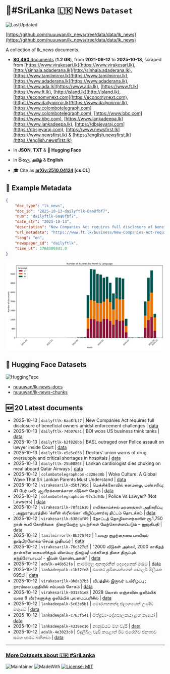 # 📄#SriLanka 🇱🇰 News `Dataset`

![LastUpdated](https://img.shields.io/badge/last_updated-2025--10--13_04:45:44-green)

[https://github.com/nuuuwan/lk_news/tree/data/data/lk_news](https://github.com/nuuuwan/lk_news/tree/data/data/lk_news)

A collection of lk_news documents.

- [**80,460** documents](https://github.com/nuuuwan/lk_news/tree/data/data/lk_news) (**1.2 GB**), from **2021-09-12** to **2025-10-13**, scraped from [https://www.virakesari.lk](https://www.virakesari.lk), [http://sinhala.adaderana.lk](http://sinhala.adaderana.lk), [https://www.tamilmirror.lk](https://www.tamilmirror.lk), [https://www.adaderana.lk](https://www.adaderana.lk), [https://www.ada.lk](https://www.ada.lk), [https://www.ft.lk](https://www.ft.lk), [http://island.lk](http://island.lk), [https://economynext.com](https://economynext.com), [https://www.dailymirror.lk](https://www.dailymirror.lk), [https://www.colombotelegraph.com](https://www.colombotelegraph.com), [https://www.bbc.com](https://www.bbc.com), [https://www.lankadeepa.lk](https://www.lankadeepa.lk), [https://dbsjeyaraj.com](https://dbsjeyaraj.com), [https://www.newsfirst.lk](https://www.newsfirst.lk) & [https://english.newsfirst.lk](https://english.newsfirst.lk)

- In **JSON**, **TXT** & **🤗 Hugging Face**

- In **සිංහල**, **தமிழ்** & **English**

- 🎓 Cite as **[arXiv:2510.04124](https://arxiv.org/abs/2510.04124) [cs.CL]**

## 📝 Example Metadata

```json
{
    "doc_type": "lk_news",
    "doc_id": "2025-10-13-dailyftlk-6aa8fbf7",
    "num": "dailyftlk-6aa8fbf7",
    "date_str": "2025-10-13",
    "description": "New Companies Act requires full disclosure of beneficial owners amidst enforcement challenges",
    "url_metadata": "https://www.ft.lk/business/New-Companies-Act-requires-full-disclosure-of-beneficial-owners-amidst-enforcement-challenges/34-782899",
    "lang": "en",
    "newspaper_id": "dailyftlk",
    "time_ut": 1760309841.0
}
```

![Chart](https://raw.githubusercontent.com/nuuuwan/lk_news/refs/heads/data/data/lk_news/docs_by_month_and_lang.png)

## 🤗 Hugging Face Datasets

![HuggingFace](https://img.shields.io/badge/-HuggingFace-FDEE21?style=for-the-badge&logo=HuggingFace)

- [nuuuwan/lk-news-docs](https://huggingface.co/datasets/nuuuwan/lk-news-docs)
- [nuuuwan/lk-news-chunks](https://huggingface.co/datasets/nuuuwan/lk-news-chunks)

## 🆕 20 Latest documents

- 2025-10-13 | `dailyftlk-6aa8fbf7` | New Companies Act requires full disclosure of beneficial owners amidst enforcement challenges | [data](https://github.com/nuuuwan/lk_news/tree/data/data/lk_news/2020s/2025/2025-10-13-dailyftlk-6aa8fbf7)
- 2025-10-13 | `dailyftlk-74b076a1` | BOI woos US business think tanks | [data](https://github.com/nuuuwan/lk_news/tree/data/data/lk_news/2020s/2025/2025-10-13-dailyftlk-74b076a1)
- 2025-10-13 | `dailyftlk-b2f828bb` | BASL outraged over Police assault on lawyer inside Court | [data](https://github.com/nuuuwan/lk_news/tree/data/data/lk_news/2020s/2025/2025-10-13-dailyftlk-b2f828bb)
- 2025-10-13 | `dailyftlk-e5e5c056` | Doctors’ union warns of drug oversupply and critical shortages in hospitals | [data](https://github.com/nuuuwan/lk_news/tree/data/data/lk_news/2020s/2025/2025-10-13-dailyftlk-e5e5c056)
- 2025-10-13 | `dailyftlk-25b0086f` | Lankan cardiologist dies choking on meal aboard Qatar Airways | [data](https://github.com/nuuuwan/lk_news/tree/data/data/lk_news/2020s/2025/2025-10-13-dailyftlk-25b0086f)
- 2025-10-12 | `colombotelegraphcom-c328e38b` | Woke Culture: A Global Wave That Sri Lankan Parents Must Understand | [data](https://github.com/nuuuwan/lk_news/tree/data/data/lk_news/2020s/2025/2025-10-12-colombotelegraphcom-c328e38b)
- 2025-10-12 | `virakesarilk-d5bf795d` | மெக்சிக்கோவில் கனமழை, மண்சரிவு; 41 பேர் பலி; ஆயிரக்கணக்கான வீடுகள் சேதம் | [data](https://github.com/nuuuwan/lk_news/tree/data/data/lk_news/2020s/2025/2025-10-12-virakesarilk-d5bf795d)
- 2025-10-12 | `colombotelegraphcom-97c1d64b` | Police Vs Lawyer? (Not Lawyers) | [data](https://github.com/nuuuwan/lk_news/tree/data/data/lk_news/2020s/2025/2025-10-12-colombotelegraphcom-97c1d64b)
- 2025-10-12 | `virakesarilk-78fa1610` | எலிக்காய்ச்சல் மரணங்கள் அதிகரிப்பு ; அனுராதபுரத்தில் ‘க்ளீன் ஸ்ரீலங்கா’ விழிப்புணர்வு திட்டம் தொடக்கம் | [data](https://github.com/nuuuwan/lk_news/tree/data/data/lk_news/2020s/2025/2025-10-12-virakesarilk-78fa1610)
- 2025-10-12 | `virakesarilk-638daf89` | தோட்டத் தொழிலாளர்களின் ரூ.1,750 நாள் கூலி கோரிக்கை  நிறைவேற்ற முயற்சிகள் மேற்கொள்ளப்படும் – ஜனாதிபதி | [data](https://github.com/nuuuwan/lk_news/tree/data/data/lk_news/2020s/2025/2025-10-12-virakesarilk-638daf89)
- 2025-10-12 | `tamilmirrorlk-8b275f92` | 1 வயது குழந்தையை பாலியல் துஷ்பிரயோகம் செய்த முதியவர் | [data](https://github.com/nuuuwan/lk_news/tree/data/data/lk_news/2020s/2025/2025-10-12-tamilmirrorlk-8b275f92)
- 2025-10-12 | `virakesarilk-76c327c5` | "2000 வீடுகள் அல்ல!, 2000 காகிதத் தாள்களை கையளிக்கும் விளம்பர நிகழ்வு! மக்களைத் திசை திருப்பும் தந்திரோபாயம்! - ஜீவன் தொண்டமான்" | [data](https://github.com/nuuuwan/lk_news/tree/data/data/lk_news/2020s/2025/2025-10-12-virakesarilk-76c327c5)
- 2025-10-12 | `adalk-a46b52fa` | නාරම්මල අනතුරකින් දෙදෙනෙක් මරුට | [data](https://github.com/nuuuwan/lk_news/tree/data/data/lk_news/2020s/2025/2025-10-12-adalk-a46b52fa)
- 2025-10-12 | `lankadeepalk-c1b52fe8` | එතෙර ශ්‍රමිකයන්ගෙන් ඩොලර් මිලියන 695ක් | [data](https://github.com/nuuuwan/lk_news/tree/data/data/lk_news/2020s/2025/2025-10-12-lankadeepalk-c1b52fe8)
- 2025-10-12 | `virakesarilk-8b8a37b3` | விபத்தில் இருவர் உயிரிழப்பு ; நாரம்மல பகுதியில் சம்பவம் சோகம் | [data](https://github.com/nuuuwan/lk_news/tree/data/data/lk_news/2020s/2025/2025-10-12-virakesarilk-8b8a37b3)
- 2025-10-12 | `virakesarilk-031261e8` | 2028 லொஸ் ஏஞ்சலிஸ் ஒலிம்பிக் வரை 8 வீரர்களுக்கு ஒலிம்பிக் புலமைப்பரிசில் | [data](https://github.com/nuuuwan/lk_news/tree/data/data/lk_news/2020s/2025/2025-10-12-virakesarilk-031261e8)
- 2025-10-12 | `lankadeepalk-5c63e5b1` | මොරගහකන්ද ජලාශයෙන් උණ්ඩ මතුවේ | [data](https://github.com/nuuuwan/lk_news/tree/data/data/lk_news/2020s/2025/2025-10-12-lankadeepalk-5c63e5b1)
- 2025-10-12 | `lankadeepalk-c763f541` | මත්ද්‍රව්‍ය-දේශපාලකයා ළඟ නෑයෝ | [data](https://github.com/nuuuwan/lk_news/tree/data/data/lk_news/2020s/2025/2025-10-12-lankadeepalk-c763f541)
- 2025-10-12 | `lankadeepalk-4339ec16` | නානුඔයට මහ වැසි | [data](https://github.com/nuuuwan/lk_news/tree/data/data/lk_news/2020s/2025/2025-10-12-lankadeepalk-4339ec16)
- 2025-10-12 | `adalk-4e3023c8` | විදුලිබිල වැඩි කළොත් ඊට එරෙහිව ජනතාව සමග පාරට බහිනවා | [data](https://github.com/nuuuwan/lk_news/tree/data/data/lk_news/2020s/2025/2025-10-12-adalk-4e3023c8)

---

### [More Datasets about 🇱🇰 #SriLanka](https://github.com/nuuuwan/lk_datasets)

![Maintainer](https://img.shields.io/badge/maintainer-nuuuwan-red)
![MadeWith](https://img.shields.io/badge/made_with-python-blue)
[![License: MIT](https://img.shields.io/badge/License-MIT-yellow.svg)](https://opensource.org/licenses/MIT)
